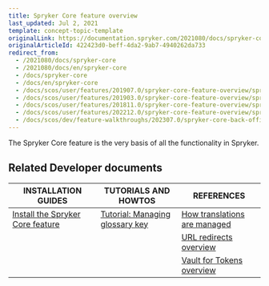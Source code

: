 ```yaml
---
title: Spryker Core feature overview
last_updated: Jul 2, 2021
template: concept-topic-template
originalLink: https://documentation.spryker.com/2021080/docs/spryker-core
originalArticleId: 422423d0-beff-4da2-9ab7-4940262da733
redirect_from:
  - /2021080/docs/spryker-core
  - /2021080/docs/en/spryker-core
  - /docs/spryker-core
  - /docs/en/spryker-core
  - /docs/scos/user/features/201907.0/spryker-core-feature-overview/spryker-core-feature-overview.html
  - /docs/scos/user/features/201903.0/spryker-core-feature-overview/spryker-core-feature-overview.html
  - /docs/scos/user/features/201811.0/spryker-core-feature-overview/spryker-core-feature-overview.html
  - /docs/scos/user/features/202212.0/spryker-core-feature-overview/spryker-core-feature-overview.html
  - /docs/scos/dev/feature-walkthroughs/202307.0/spryker-core-back-office-feature-walkthrough/spryker-core-back-office-feature-walkthrough.html
---
```


The Spryker Core feature is the very basis of all the functionality in Spryker.

## Related Developer documents

|INSTALLATION GUIDES | TUTORIALS AND HOWTOS | REFERENCES|
|---------|---------|---------|
| [Install the Spryker Core feature](/docs/pbc/all/miscellaneous/{{page.version}}/install-and-upgrade/install-features/install-the-spryker-core-feature.html)  | [Tutorial: Managing glossary key](/docs/dg/dev/internationalization-and-multi-store/managing-glossary-keys.html)  | [How translations are managed](/docs/pbc/all/miscellaneous/{{page.version}}/spryker-core-feature-overview/how-translations-are-managed.html) |
|   |   | [URL redirects overview](/docs/pbc/all/miscellaneous/{{page.version}}/spryker-core-feature-overview/url-redirects-overview.html)  |
|   |   | [Vault for Tokens overview](/docs/pbc/all/miscellaneous/{{page.version}}/spryker-core-feature-overview/vault-for-tokens-overview.html)  |
